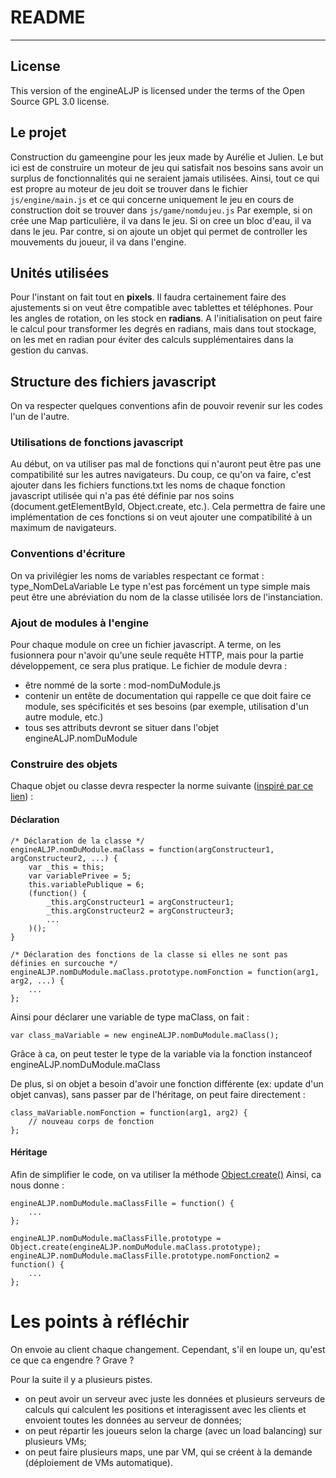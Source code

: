 # README
-------

## License

This version of the engineALJP is licensed under the terms of the Open Source GPL 3.0 license.

## Le projet

Construction du gameengine pour les jeux made by Aurélie et Julien.
Le but ici est de construire un moteur de jeu qui satisfait nos besoins sans avoir un surplus de fonctionnalités qui ne
seraient jamais utilisées. Ainsi, tout ce qui est propre au moteur de jeu doit se trouver dans le fichier `js/engine/main.js`
et ce qui concerne uniquement le jeu en cours de construction doit se trouver dans `js/game/nomdujeu.js`
Par exemple, si on crée une Map particulière, il va dans le jeu. Si on cree un bloc d'eau, il va dans le jeu. Par contre, si on ajoute
un objet qui permet de controller les mouvements du joueur, il va dans l'engine.

## Unités utilisées
Pour l'instant on fait tout en **pixels**. Il faudra certainement faire des ajustements si on veut être compatible avec tablettes et téléphones.
Pour les angles de rotation, on les stock en **radians**. A l'initialisation on peut faire le calcul pour transformer les degrés en radians, mais dans tout stockage, on les met en radian pour éviter des calculs supplémentaires dans la gestion du canvas.

## Structure des fichiers javascript
On va respecter quelques conventions afin de pouvoir revenir sur les codes l'un de l'autre.

### Utilisations de fonctions javascript
Au début, on va utiliser pas mal de fonctions qui n'auront peut être pas une compatibilité sur les autres navigateurs.
Du coup, ce qu'on va faire, c'est ajouter dans les fichiers functions.txt les noms de chaque fonction javascript utilisée qui n'a pas été définie par nos soins (document.getElementById, Object.create, etc.).
Cela permettra de faire une implémentation de ces fonctions si on veut ajouter une compatibilité à un maximum de navigateurs.

### Conventions d'écriture
On va privilégier les noms de variables respectant ce format : type_NomDeLaVariable
Le type n'est pas forcément un type simple mais peut être une abréviation du nom de la classe utilisée lors de l'instanciation.

### Ajout de modules à l'engine
Pour chaque module on cree un fichier javascript. A terme, on les fusionnera pour n'avoir qu'une seule requête HTTP, mais pour la partie
développement, ce sera plus pratique.
Le fichier de module devra :
  - être nommé de la sorte : mod-nomDuModule.js
  - contenir un entête de documentation qui rappelle ce que doit faire ce module, ses spécificités et ses besoins (par exemple, utilisation d'un autre module, etc.)
  - tous ses attributs devront se situer dans l'objet engineALJP.nomDuModule

### Construire des objets
Chaque objet ou classe devra respecter la norme suivante ([inspiré par ce lien](http://blog.xebia.fr/2013/06/10/javascript-retour-aux-bases-constructeur-prototype-et-heritage/)) :

#### Déclaration

    /* Déclaration de la classe */
    engineALJP.nomDuModule.maClass = function(argConstructeur1, argConstructeur2, ...) {
        var _this = this;
        var variablePrivee = 5;
        this.variablePublique = 6;
        (function() {
            _this.argConstructeur1 = argConstructeur1;
            _this.argConstructeur2 = argConstructeur3;
            ...
        )();
    }

    /* Déclaration des fonctions de la classe si elles ne sont pas définies en surcouche */
    engineALJP.nomDuModule.maClass.prototype.nomFonction = function(arg1, arg2, ...) {
        ...
    };

Ainsi pour déclarer une variable de type maClass, on fait :

    var class_maVariable = new engineALJP.nomDuModule.maClass();
    
Grâce à ca, on peut tester le type de la variable via la fonction instanceof engineALJP.nomDuModule.maClass

De plus, si on objet a besoin d'avoir une fonction différente (ex: update d'un objet canvas), sans passer par de l'héritage, on peut faire directement :

    class_maVariable.nomFonction = function(arg1, arg2) {
        // nouveau corps de fonction
    };

#### Héritage
Afin de simplifier le code, on va utiliser la méthode [Object.create()](https://developer.mozilla.org/en-US/docs/Web/JavaScript/Reference/Global_Objects/Object/create)
Ainsi, ca nous donne :

    engineALJP.nomDuModule.maClassFille = function() {
        ...
    };

    engineALJP.nomDuModule.maClassFille.prototype = Object.create(engineALJP.nomDuModule.maClass.prototype);
    engineALJP.nomDuModule.maClassFille.prototype.nomFonction2 = function() {
        ...
    };


# Les points à réfléchir
On envoie au client chaque changement. Cependant, s'il en loupe un, qu'est ce que ca engendre ? Grave ?

Pour la suite il y a plusieurs pistes.
 - on peut avoir un serveur avec juste les données et plusieurs serveurs de calculs qui calculent les positions et interagissent avec les clients et envoient toutes les données au serveur de données;
 - on peut répartir les joueurs selon la charge (avec un load balancing) sur plusieurs VMs;
 - on peut faire plusieurs maps, une par VM, qui se créent à la demande (déploiement de VMs automatique).